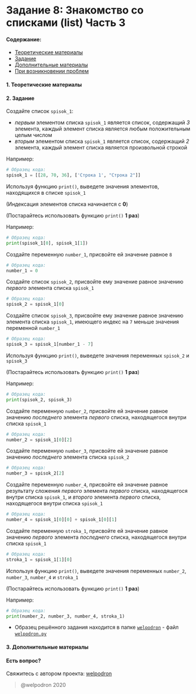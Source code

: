 # Задание 8: Знакомство со списками (list) Часть 3

#### Содержание:

+ [Теоретические материалы](#THEORETICAL_MATERIALS)
+ [Задание](#TASK)
+ [Дополнительные материалы](#ADDITIONAL_MATERIALS)
+ [При возникновении проблем](#ISSUES)

#### <a name="THEORETICAL_MATERIALS"></a> 1. Теоретические материалы



#### <a name="TASK"></a> 2. Задание

Создайте список `spisok_1`:

* *первым* элементом списка `spisok_1` является список, содержащий *3* элемента, каждый элемент списка является любым положительным целым числом
* *вторым* элементом списка `spisok_1` является список, содержащий *2* элемента, каждый элемент списка является произвольной строкой

Например:

```python
# Образец кода: 
spisok_1 = [[28, 70, 36], ['Строка 1', "Строка 2"]]
```

Используя функцию `print()`, выведете значения элементов, находящихся в списке `spisok_1`

(Индексация элементов списка начинается с **0**)

(Постарайтесь использовать функцию `print()` **1 раз**)

Например: 

```python
# Образец кода: 
print(spisok_1[0], spisok_1[1])
```

Создайте переменную `number_1`, присвойте ей значение равное `8`

```python
# Образец кода: 
number_1 = 0
```

Создайте список `spisok_2`, присвойте ему значение равное значению *первого* элемента списка `spisok_1`

```python
# Образец кода: 
spisok_2 = spisok_1[0]
```

Создайте список `spisok_3`, присвойте ему значение равное значению элемента списка `spisok_1`, имеющего индекс на `7` меньше значения переменной `number_1`

```python
# Образец кода: 
spisok_3 = spisok_1[number_1 - 7]
```

Используя функцию `print()`, выведете значения переменных `spisok_2` и `spisok_3`

(Постарайтесь использовать функцию `print()` **1 раз**)

Например: 

```python
# Образец кода: 
print(spisok_2, spisok_3)
```

Создайте переменную `number_2`, присвойте ей значение равное значению *последнего* элемента *первого* списка, находящегося внутри списка `spisok_1`

```python
# Образец кода: 
number_2 = spisok_1[0][2]
```

Создайте переменную `number_3`, присвойте ей значение равное значению *последнего* элемента списка `spisok_2` 

```python
# Образец кода: 
number_3 = spisok_2[2]
```

Создайте переменную `number_4`, присвойте ей значение равное результату сложения *первого* элемента *первого* списка, находящегося внутри списка `spisok_1`, и *второго* элемента *первого* списка, находящегося внутри списка `spisok_1` 

```python
# Образец кода: 
number_4 = spisok_1[0][0] + spisok_1[0][1]
```

Создайте переменную `stroka_1`, присвойте ей значение равное значению *первого* элемента *последнего* списка, находящегося внутри списка `spisok_1` 

```python
# Образец кода: 
stroka_1 = spisok_1[1][0]
```

Используя функцию `print()`, выведете значения переменных `number_2`, `number_3`, `number_4` и `stroka_1`

(Постарайтесь использовать функцию `print()` **1 раз**)

Например: 

```python
# Образец кода: 
print(number_2, number_3, number_4, stroka_1)
```

* Образец решённого задания находится в папке <a href="./welpodron">`welpodron`</a> - файл <a href="./welpodron/welpodron.py">`welpodron.py`</a>

#### <a name="ADDITIONAL_MATERIALS"></a> 3. Дополнительные материалы



#### <a name="ISSUES"></a> Есть вопрос?

Свяжитесь с автором проекта: [welpodron](https://vk.com/welpodron)

> @welpodron 2020